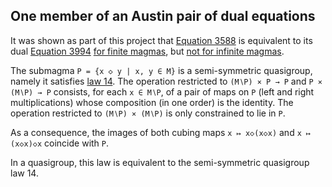## One member of an Austin pair of dual equations

It was shown as part of this project that [Equation 3588](https://teorth.github.io/equational_theories/implications/?3588) is equivalent to its dual [Equation 3994](https://teorth.github.io/equational_theories/implications/?3994) [for finite magmas](https://teorth.github.io/equational_theories/blueprint/infinite-model-chapter.html#finite_imp_3994_3588), but [not for infinite magmas](https://teorth.github.io/equational_theories/blueprint/infinite-model-chapter.html#non_imp_3994_3588_thm).

The submagma `P = {x ◇ y | x, y ∈ M}` is a semi-symmetric quasigroup, namely it satisfies [law 14](https://teorth.github.io/equational_theories/implications/?14).  The operation restricted to `(M∖P) × P → P` and `P × (M∖P) → P` consists, for each `x ∈ M∖P`, of a pair of maps on `P` (left and right multiplications) whose composition (in one order) is the identity.  The operation restricted to `(M∖P) × (M∖P)` is only constrained to lie in `P`.

As a consequence, the images of both cubing maps `x ↦ x◇(x◇x)` and `x ↦ (x◇x)◇x` coincide with `P`.

In a quasigroup, this law is equivalent to the semi-symmetric quasigroup law 14.
